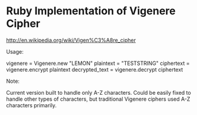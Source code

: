 Ruby Implementation of Vigenere Cipher
=================

http://en.wikipedia.org/wiki/Vigen%C3%A8re_cipher

Usage:

vigenere = Vigenere.new "LEMON"
plaintext = "TESTSTRING"
ciphertext = vigenere.encrypt plaintext
decrypted_text = vigenere.decrypt ciphertext

Note:

Current version built to handle only A-Z characters. Could be easily fixed to handle other types of characters, but traditional Vigenere ciphers used A-Z characters primarily.
